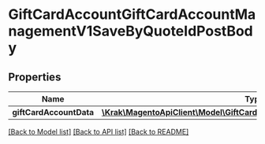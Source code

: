 # GiftCardAccountGiftCardAccountManagementV1SaveByQuoteIdPostBody

## Properties
Name | Type | Description | Notes
------------ | ------------- | ------------- | -------------
**giftCardAccountData** | [**\Krak\MagentoApiClient\Model\GiftCardAccountDataGiftCardAccountInterface**](GiftCardAccountDataGiftCardAccountInterface.md) |  | 

[[Back to Model list]](../README.md#documentation-for-models) [[Back to API list]](../README.md#documentation-for-api-endpoints) [[Back to README]](../README.md)


